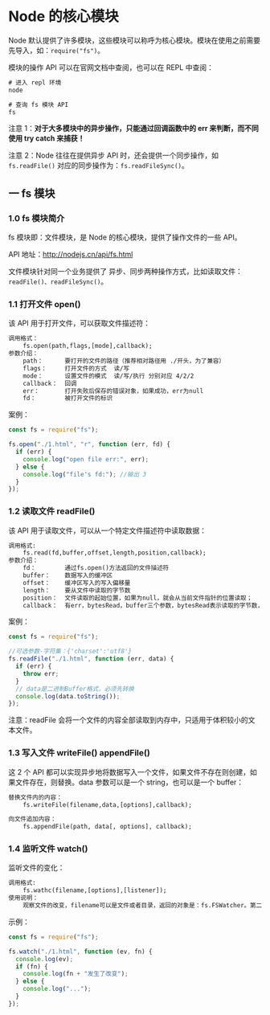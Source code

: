 # Node 的核心模块

Node 默认提供了许多模块，这些模块可以称呼为核心模块。模块在使用之前需要先导入，如：`require("fs")`。

模块的操作 API 可以在官网文档中查阅，也可以在 REPL 中查阅：

```txt
# 进入 repl 环境
node

# 查询 fs 模块 API
fs
```

注意 1：**对于大多模块中的异步操作，只能通过回调函数中的 err 来判断，而不同使用 try catch 来捕获！**

注意 2：Node 往往在提供异步 API 时，还会提供一个同步操作，如 `fs.readFile()` 对应的同步操作为：`fs.readFileSync()`。

## 一 fs 模块

### 1.0 fs 模块简介

fs 模块即：文件模块，是 Node 的核心模块，提供了操作文件的一些 API。

API 地址：<http://nodejs.cn/api/fs.html>

文件模块针对同一个业务提供了 异步、同步两种操作方式，比如读取文件：`readFile()、readFileSync()`。

### 1.1 打开文件 open()

该 API 用于打开文件，可以获取文件描述符：

```txt
调用格式：
    fs.open(path,flags,[mode],callback);
参数介绍：
    path：      要打开的文件的路径（推荐相对路径用 ./开头，为了兼容）
    flags：     打开文件的方式  读/写
    mode：      设置文件的模式  读/写/执行 分别对应 4/2/2
    callback：  回调
    err：       打开失败后保存的错误对象，如果成功，err为null
    fd：        被打开文件的标识
```

案例：

```js
const fs = require("fs");

fs.open("./1.html", "r", function (err, fd) {
  if (err) {
    console.log("open file err:", err);
  } else {
    console.log("file's fd:"); //输出 3
  }
});
```

### 1.2 读取文件 readFile()

该 API 用于读取文件，可以从一个特定文件描述符中读取数据：

```txt
调用格式:
    fs.read(fd,buffer,offset,length,position,callback);
参数介绍：
    fd：        通过fs.open()方法返回的文件描述符
    buffer：    数据写入的缓冲区
    offset：    缓冲区写入的写入偏移量
    length：    要从文件中读取的字节数
    position：  文件读取的起始位置，如果为null，就会从当前文件指针的位置读取；
    callback：  有err，bytesRead，buffer三个参数，bytesRead表示读取的字节数，buffer为缓冲区对象。
```

案例：

```js
const fs = require("fs");

//可选参数-字符集：{'charset':'utf8'}
fs.readFile("./1.html", function (err, data) {
  if (err) {
    throw err;
  }
  // data是二进制Buffer格式，必须先转换
  console.log(data.toString());
});
```

注意：readFile 会将一个文件的内容全部读取到内存中，只适用于体积较小的文本文件。

### 1.3 写入文件 writeFile() appendFile()

这 2 个 API 都可以实现异步地将数据写入一个文件，如果文件不存在则创建，如果文件存在，则替换。data 参数可以是一个 string，也可以是一个 buffer：

```txt
替换文件内的内容：
    fs.writeFile(filename,data,[options],callback);

向文件追加内容：
    fs.appendFile(path, data[, options], callback);
```

### 1.4 监听文件 watch()

监听文件的变化：

```txt
调用格式:
    fs.wathc(filename,[options],[listener]);
使用说明：
    观察文件的改变，filename可以是文件或者目录，返回的对象是：fs.FSWatcher。第二个参数为布尔值，默认为true，代表只要文件被监听，就继续执行。
```

示例：

```js
const fs = require("fs");

fs.watch("./1.html", function (ev, fn) {
  console.log(ev);
  if (fn) {
    console.log(fn + "发生了改变");
  } else {
    console.log("...");
  }
});
```

